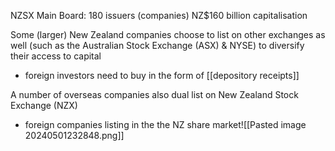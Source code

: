 NZSX Main Board: 180 issuers (companies) NZ$160 billion capitalisation

Some (larger) New Zealand companies choose to list on other exchanges as well (such as the Australian Stock Exchange (ASX) & NYSE) to diversify their access to capital
- foreign investors need to buy in the form of [[depository receipts]]

A number of overseas companies also dual list on New Zealand Stock Exchange (NZX)
- foreign companies listing in the the NZ share market![[Pasted image 20240501232848.png]]